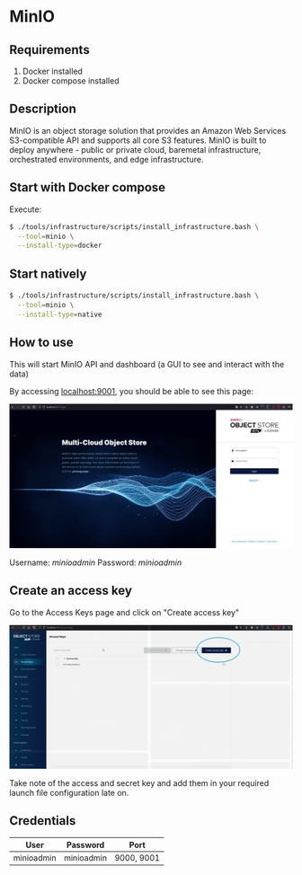 # MinIO

## Requirements

1. Docker installed
2. Docker compose installed

## Description

MinIO is an object storage solution that provides an Amazon Web Services S3-compatible API and supports all core S3 features. MinIO is built to deploy anywhere - public or private cloud, baremetal infrastructure, orchestrated environments, and edge infrastructure.

## Start with Docker compose
Execute:

```bash
$ ./tools/infrastructure/scripts/install_infrastructure.bash \
  --tool=minio \
  --install-type=docker
```

## Start natively
```bash
$ ./tools/infrastructure/scripts/install_infrastructure.bash \
  --tool=minio \
  --install-type=native
```

## How to use
This will start MinIO API and dashboard (a GUI to see and interact with the data)

By accessing [localhost:9001](http://localhost:9001), you should be able to see this page:

![MinIO](../../images/minio.png)

Username: *minioadmin*
Password: *minioadmin*

## Create an access key

Go to the Access Keys page and click on "Create access key"

![MinIO Access Keys](../../images/minio-access-keys.png)

Take note of the access and secret key and add them in your required launch file configuration late on.

## Credentials

| User       | Password   | Port       |
| ---------- | ---------- | ---------- |
| minioadmin | minioadmin | 9000, 9001 |

